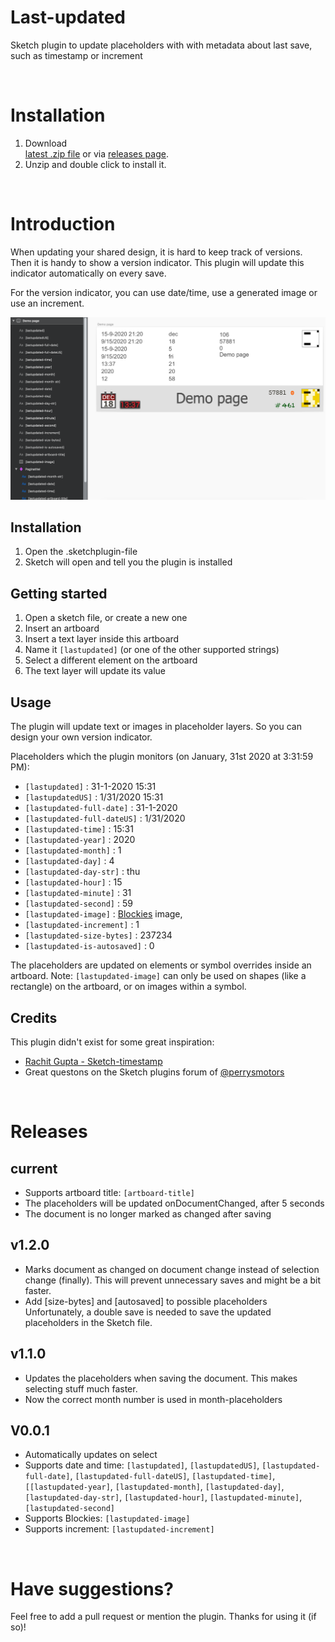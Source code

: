 # Last-updated

Sketch plugin to update placeholders with with metadata about last save, such as timestamp or increment

<br>

# Installation

1. Download  
[latest .zip file](https://github.com/bvmensvoort/sketch-last-updated/releases/download/v1.2.0/sketch-last-updated-1.2.0.zip) or via [releases page](https://github.com/bvmensvoort/sketch-last-updated/releases).
2. Unzip and double click to install it.

<br>

# Introduction

When updating your shared design, it is hard to keep track of versions. Then it is handy to show a version indicator.
This plugin will update this indicator automatically on every save.

For the version indicator, you can use date/time, use a generated image or use an increment.

![Screenshot Sketch with features displayed](https://github.com/bvmensvoort/sketch-last-updated/raw/master/lastupdated-features.png)

## Installation

1. Open the .sketchplugin-file
2. Sketch will open and tell you the plugin is installed

## Getting started

1. Open a sketch file, or create a new one
2. Insert an artboard
3. Insert a text layer inside this artboard
3. Name it `[lastupdated]` (or one of the other supported strings)
4. Select a different element on the artboard
5. The text layer will update its value

## Usage
The plugin will update text or images in placeholder layers.
So you can design your own version indicator.

Placeholders which the plugin monitors (on January, 31st 2020 at 3:31:59 PM):
* `[lastupdated]` :  31-1-2020 15:31
* `[lastupdatedUS]` :  1/31/2020 15:31
* `[lastupdated-full-date]` :  31-1-2020
* `[lastupdated-full-dateUS]` :  1/31/2020
* `[lastupdated-time]` :  15:31
* `[lastupdated-year]` :  2020
* `[lastupdated-month]` :  1
* `[lastupdated-day]` :  4
* `[lastupdated-day-str]` :  thu
* `[lastupdated-hour]` : 15
* `[lastupdated-minute]` :  31
* `[lastupdated-second]` :  59
* `[lastupdated-image]` :  [Blockies](https://github.com/download13/blockies) image,
* `[lastupdated-increment]` :  1
* `[lastupdated-size-bytes]` :  237234
* `[lastupdated-is-autosaved]` :  0

The placeholders are updated on elements or symbol overrides inside an artboard.
Note: `[lastupdated-image]` can only be used on shapes (like a rectangle) on the artboard, or on images within a symbol.

## Credits
This plugin didn't exist for some great inspiration:
- [Rachit Gupta - Sketch-timestamp](https://github.com/rachit91/sketch-timestamp)
- Great questons on the Sketch plugins forum of [@perrysmotors](https://sketchplugins.com/d/794-how-do-you-update-an-override-with-a-new-image)

<br>

# Releases
## current
- Supports artboard title: `[artboard-title]`
- The placeholders will be updated onDocumentChanged, after 5 seconds
- The document is no longer marked as changed after saving

## v1.2.0
- Marks document as changed on document change instead of selection change (finally). This will prevent unnecessary saves and might be a bit faster.
- Add [size-bytes] and [autosaved] to possible placeholders
Unfortunately, a double save is needed to save the updated placeholders in the Sketch file.

## v1.1.0
- Updates the placeholders when saving the document. This makes selecting stuff much faster.
- Now the correct month number is used in month-placeholders

## V0.0.1
- Automatically updates on select
- Supports date and time: `[lastupdated]`, `[lastupdatedUS]`, `[lastupdated-full-date]`, `[lastupdated-full-dateUS]`, `[lastupdated-time]`, `[[lastupdated-year]`, `[lastupdated-month]`, `[lastupdated-day]`, `[lastupdated-day-str]`, `[lastupdated-hour]`, `[lastupdated-minute]`, `[lastupdated-second]`
- Supports Blockies: `[lastupdated-image]`
- Supports increment: `[lastupdated-increment]`

<br>

# Have suggestions?

Feel free to add a pull request or mention the plugin.
Thanks for using it (if so)!